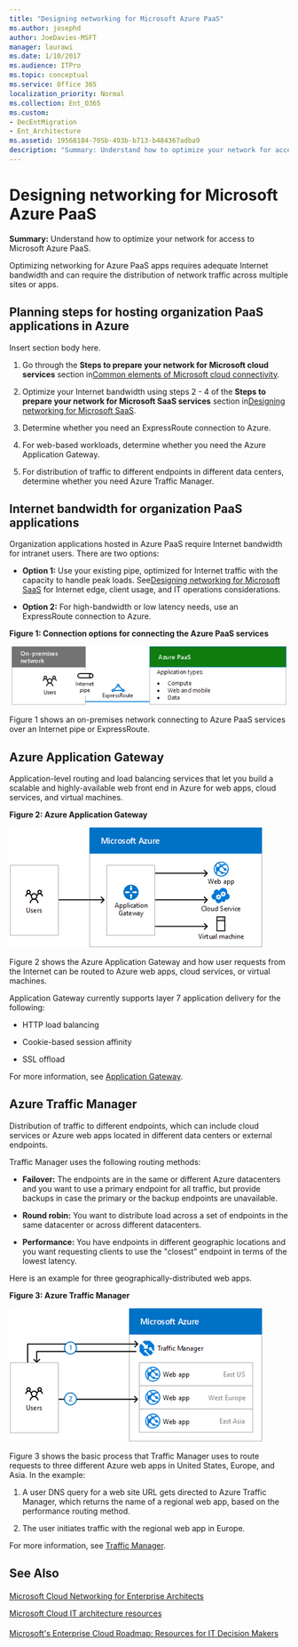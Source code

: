 ```yaml
---
title: "Designing networking for Microsoft Azure PaaS"
ms.author: josephd
author: JoeDavies-MSFT
manager: laurawi
ms.date: 1/10/2017
ms.audience: ITPro
ms.topic: conceptual
ms.service: Office 365
localization_priority: Normal
ms.collection: Ent_O365
ms.custom:
- DecEntMigration
- Ent_Architecture
ms.assetid: 19568184-705b-493b-b713-b484367adba9
description: "Summary: Understand how to optimize your network for access to Microsoft Azure PaaS."
---
```


# Designing networking for Microsoft Azure PaaS

 **Summary:** Understand how to optimize your network for access to Microsoft Azure PaaS.
  
Optimizing networking for Azure PaaS apps requires adequate Internet bandwidth and can require the distribution of network traffic across multiple sites or apps.
  
## Planning steps for hosting organization PaaS applications in Azure

Insert section body here.
  
1. Go through the **Steps to prepare your network for Microsoft cloud services** section in[Common elements of Microsoft cloud connectivity](common-elements-of-microsoft-cloud-connectivity.md).
    
2. Optimize your Internet bandwidth using steps 2 - 4 of the **Steps to prepare your network for Microsoft SaaS services** section in[Designing networking for Microsoft SaaS](designing-networking-for-microsoft-saas.md).
    
3. Determine whether you need an ExpressRoute connection to Azure.
    
4. For web-based workloads, determine whether you need the Azure Application Gateway.
    
5. For distribution of traffic to different endpoints in different data centers, determine whether you need Azure Traffic Manager.
    
## Internet bandwidth for organization PaaS applications

Organization applications hosted in Azure PaaS require Internet bandwidth for intranet users. There are two options:
  
- **Option 1:** Use your existing pipe, optimized for Internet traffic with the capacity to handle peak loads. See[Designing networking for Microsoft SaaS](designing-networking-for-microsoft-saas.md) for Internet edge, client usage, and IT operations considerations.
    
- **Option 2:** For high-bandwidth or low latency needs, use an ExpressRoute connection to Azure.
    
**Figure 1: Connection options for connecting the Azure PaaS services**

![Figure 1: Connection options for Azure PaaS services](images/Network_Poster/PaaS1.png)
  
Figure 1 shows an on-premises network connecting to Azure PaaS services over an Internet pipe or ExpressRoute.
  
## Azure Application Gateway

Application-level routing and load balancing services that let you build a scalable and highly-available web front end in Azure for web apps, cloud services, and virtual machines. 
  
**Figure 2: Azure Application Gateway**

![Figure 2: Azure Application Gateway Service](images/Network_Poster/PaaS2.png)
  
Figure 2 shows the Azure Application Gateway and how user requests from the Internet can be routed to Azure web apps, cloud services, or virtual machines.
  
Application Gateway currently supports layer 7 application delivery for the following:
  
- HTTP load balancing
    
- Cookie-based session affinity
    
- SSL offload
    
For more information, see [Application Gateway](https://docs.microsoft.com/azure/application-gateway/application-gateway-introduction).
  
## Azure Traffic Manager

Distribution of traffic to different endpoints, which can include cloud services or Azure web apps located in different data centers or external endpoints.
  
Traffic Manager uses the following routing methods:
  
- **Failover:** The endpoints are in the same or different Azure datacenters and you want to use a primary endpoint for all traffic, but provide backups in case the primary or the backup endpoints are unavailable.
    
- **Round robin:** You want to distribute load across a set of endpoints in the same datacenter or across different datacenters.
    
- **Performance:** You have endpoints in different geographic locations and you want requesting clients to use the "closest" endpoint in terms of the lowest latency.
    
Here is an example for three geographically-distributed web apps.
  
**Figure 3: Azure Traffic Manager**

![Figure 3: Azure Traffic Manager](images/Network_Poster/PaaS3.png)
  
Figure 3 shows the basic process that Traffic Manager uses to route requests to three different Azure web apps in United States, Europe, and Asia. In the example:
  
1. A user DNS query for a web site URL gets directed to Azure Traffic Manager, which returns the name of a regional web app, based on the performance routing method.
    
2. The user initiates traffic with the regional web app in Europe.
    
For more information, see [Traffic Manager](https://docs.microsoft.com/azure/traffic-manager/traffic-manager-overview).
  
## See Also

#### 

[Microsoft Cloud Networking for Enterprise Architects](microsoft-cloud-networking-for-enterprise-architects.md)
  
[Microsoft Cloud IT architecture resources](microsoft-cloud-it-architecture-resources.md)
#### 

[Microsoft's Enterprise Cloud Roadmap: Resources for IT Decision Makers](https://sway.com/FJ2xsyWtkJc2taRD)

